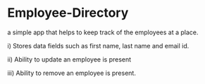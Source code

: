 # Employee-Directory

a simple app that helps to keep track of the employees at a place. 

i) Stores data fields such as first name, last name and email id. 

ii) Ability to update an employee is present

iii) Ability to remove an employee is present. 

